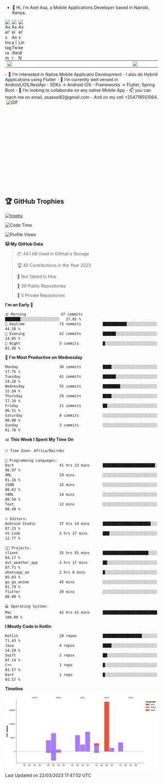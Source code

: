 - 👋 Hi, I’m Axel Asa, a Mobile Applications Developer based in Nairobi, Kenya.
<a href="https://www.instagram.com/axelasa/">
  <img align="left" alt="Axel's Instagram" width="22px" src="https://raw.githubusercontent.com/hussainweb/hussainweb/main/icons/instagram.png" />
  <a href="https://twitter.com/AxelAsa2">
  <img align="left" alt="Axel Asa | Twitter" width="22px" src="https://raw.githubusercontent.com/peterthehan/peterthehan/master/assets/twitter.svg" />
</a>
<a href="https://www.linkedin.com/in/axel-asa-855203141/">
  <img align="left" alt="Axel's LinkedIN" width="22px" src="https://raw.githubusercontent.com/peterthehan/peterthehan/master/assets/linkedin.svg" />
</a>

<br>
 
<center>
<table>
<tr>
<td><img width="400px" align="left" src="https://github-readme-stats.vercel.app/api?username=axelasa&count_private=true&show_icons=true&theme=dark&layout=compact" /></td>
<td><img width="380px" align="left" src="https://github-readme-stats.vercel.app/api/top-langs/?username=axelasa&hide=html&layout=compact&theme=dark" /></td>
</tr>
</table>
</center>
- 👀 I’m interested in Native Mobile Applicatio Development
- I also do Hybrid Applications using Flutter
- 🌱 I’m currently well versed in Android,iOS,RestApi
- SDKs -> Android iOS
- Frameworks -> Flutter, Spring Boot
- 💞️ I’m looking to collaborate on any native Mobile App
- 📫 you can reach me on email, asaaxel82@gmail.com 
- And on my cell +254718551064.
 
 <img align="right" alt="GIF" src="https://github.com/abhisheknaiidu/abhisheknaiidu/blob/master/code.gif?raw=true" width="500" height="320" />
  
 ## 🏆 GitHub Trophies
  
 [![trophy](https://github-profile-trophy.vercel.app/?username=axelasa&theme=nord&column=2)](https://github.com/ryo-ma/github-profile-trophy)
 
 <!--START_SECTION:waka-->
![Code Time](http://img.shields.io/badge/Code%20Time-620%20hrs%204%20mins-blue)

![Profile Views](http://img.shields.io/badge/Profile%20Views-42-blue)

**🐱 My GitHub Data** 

> 📦 44.1 kB Used in GitHub's Storage 
 > 
> 🏆 40 Contributions in the Year 2023
 > 
> 🚫 Not Opted to Hire
 > 
> 📜 39 Public Repositories 
 > 
> 🔑 5 Private Repositories 
 > 
**I'm an Early 🐤** 

```text
🌞 Morning                47 commits          ███████░░░░░░░░░░░░░░░░░░   27.81 % 
🌆 Daytime                75 commits          ███████████░░░░░░░░░░░░░░   44.38 % 
🌃 Evening                42 commits          ██████░░░░░░░░░░░░░░░░░░░   24.85 % 
🌙 Night                  5 commits           █░░░░░░░░░░░░░░░░░░░░░░░░   02.96 % 
```
📅 **I'm Most Productive on Wednesday** 

```text
Monday                   30 commits          ████░░░░░░░░░░░░░░░░░░░░░   17.75 % 
Tuesday                  41 commits          ██████░░░░░░░░░░░░░░░░░░░   24.26 % 
Wednesday                55 commits          ████████░░░░░░░░░░░░░░░░░   32.54 % 
Thursday                 29 commits          ████░░░░░░░░░░░░░░░░░░░░░   17.16 % 
Friday                   11 commits          ██░░░░░░░░░░░░░░░░░░░░░░░   06.51 % 
Saturday                 0 commits           ░░░░░░░░░░░░░░░░░░░░░░░░░   00.00 % 
Sunday                   3 commits           ░░░░░░░░░░░░░░░░░░░░░░░░░   01.78 % 
```


📊 **This Week I Spent My Time On** 

```text
🕑︎ Time Zone: Africa/Nairobi

💬 Programming Languages: 
Dart                     41 hrs 23 mins      ████████████████████████░   96.97 % 
XML                      29 mins             ░░░░░░░░░░░░░░░░░░░░░░░░░   01.16 % 
JSON                     15 mins             ░░░░░░░░░░░░░░░░░░░░░░░░░   00.62 % 
YAML                     14 mins             ░░░░░░░░░░░░░░░░░░░░░░░░░   00.56 % 
Text                     12 mins             ░░░░░░░░░░░░░░░░░░░░░░░░░   00.49 % 

🔥 Editors: 
Android Studio           37 hrs 14 mins      ██████████████████████░░░   87.23 % 
VS Code                  5 hrs 27 mins       ███░░░░░░░░░░░░░░░░░░░░░░   12.77 % 

🐱‍💻 Projects: 
client                   35 hrs 55 mins      █████████████████████░░░░   84.17 % 
dvt_weather_app          3 hrs 17 mins       ██░░░░░░░░░░░░░░░░░░░░░░░   07.71 % 
whatsapp_aa              2 hrs 8 mins        █░░░░░░░░░░░░░░░░░░░░░░░░   05.03 % 
go_go_anime              45 mins             ░░░░░░░░░░░░░░░░░░░░░░░░░   01.79 % 
flutter                  20 mins             ░░░░░░░░░░░░░░░░░░░░░░░░░   00.80 % 

💻 Operating System: 
Mac                      42 hrs 41 mins      █████████████████████████   100.00 % 
```

**I Mostly Code in Kotlin** 

```text
Kotlin                   20 repos            ██████████████████░░░░░░░   71.43 % 
Java                     4 repos             ████░░░░░░░░░░░░░░░░░░░░░   14.29 % 
Swift                    2 repos             ██░░░░░░░░░░░░░░░░░░░░░░░   07.14 % 
C++                      1 repo              █░░░░░░░░░░░░░░░░░░░░░░░░   03.57 % 
Dart                     1 repo              █░░░░░░░░░░░░░░░░░░░░░░░░   03.57 % 
```



**Timeline**

![Lines of Code chart](https://raw.githubusercontent.com/axelasa/axelasa/main/assets/bar_graph.png)


 Last Updated on 22/03/2023 17:47:52 UTC
<!--END_SECTION:waka-->

<!---
axelasa/axelasa is a ✨ special ✨ repository because its `README.md` (this file) appears on your GitHub profile.
You can click the Preview link to take a look at your changes.
--->
